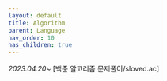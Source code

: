 ```yaml
---
layout: default
title: Algorithm
parent: Language
nav_order: 10
has_children: true
---
```


_2023.04.20~_ [백준 알고리즘 문제풀이/sloved.ac]